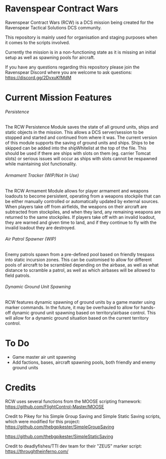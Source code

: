 # Ravenspear Contract Wars

Ravenspear Contract Wars (RCW) is a DCS mission being created for the Ravenspear Tactical Solutions DCS community.

This repository is mainly used for organisation and staging purposes when it comes to the scripts involved.

Currently the mission is in a non-functioning state as it is missing an initial setup as well as spawning pools for aircraft.

If you have any questions regarding this repository please join the Ravenspear Discord where you are welcome to ask questions: https://discord.gg/2DvxuKfMdM

# Current Mission Features

###### Persistence

The RCW Persistence Module saves the state of all ground units, ships and static objects in the mission. This allows a DCS server/session to be stopped and started and continued from where it was. The current version of this module supports the saving of ground units and ships. Ships to be skipped can be added into the shipWhitelist at the top of the file. This should be used if there are ships with slots on them (eg. carrier Tomcat slots) or serious issues will occur as ships with slots cannot be respawned while maintaining slot functionality.

###### Armament Tracker (WIP/Not In Use)

The RCW Armament Module allows for player armament and weapons loadouts to become persistent, operating from a weapons stockpile that can be either manually controlled or automatically updated by external sources. When players take off from airfields, the weapons on their aircraft are subtracted from stockpiles, and when they land, any remaining weapons are returned to the same stockpiles. If players take off with an invalid loadout, they are warned and given time to land, and if they continue to fly with the invalid loadout they are destroyed.

###### Air Patrol Spawner (WIP)

Enemy patrols spawn from a pre-defined pool based on friendly trespass into static incursion zones. This can be customised to allow for different pools of aircraft to be scrambled depending on the airbase, as well as what distance to scramble a patrol, as well as which airbases will be allowed to field patrols.

###### Dynamic Ground Unit Spawning

RCW features dynamic spawning of ground units by a game master using marker commands. In the future, it may be overhauled to allow for hands-off dynamic ground unit spawning based on territory/airbase control. This will allow for a dynamic ground situation based on the current territory control.

# To Do

- Game master air unit spawning
- Add factions, bases, aircraft spawning pools, both friendly and enemy ground units

# Credits

RCW uses several functions from the MOOSE scripting framework: https://github.com/FlightControl-Master/MOOSE

Credit to Pikey for his Simple Group Saving and Simple Static Saving scripts, which were modified for this project: https://github.com/thebgpikester/SimpleGroupSaving

https://github.com/thebgpikester/SimpleStaticSaving

Credit to deadlyfishes/TTI dev team for their "ZEUS" marker script: https://throughtheinferno.com/


